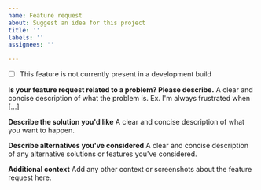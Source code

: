 ```yaml
---
name: Feature request
about: Suggest an idea for this project
title: ''
labels: ''
assignees: ''

---
```


- [ ] This feature is not currently present in a development build

**Is your feature request related to a problem? Please describe.**
A clear and concise description of what the problem is. Ex. I'm always frustrated when [...]

**Describe the solution you'd like**
A clear and concise description of what you want to happen.

**Describe alternatives you've considered**
A clear and concise description of any alternative solutions or features you've considered.

**Additional context**
Add any other context or screenshots about the feature request here.
